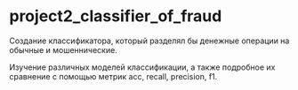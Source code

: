 # project2_classifier_of_fraud
Создание классификатора, который разделял бы денежные операции на обычные и мошеннические.

Изучение различных моделей классификации, а также подробное их сравнение с помощью метрик acc, recall, precision, f1.
